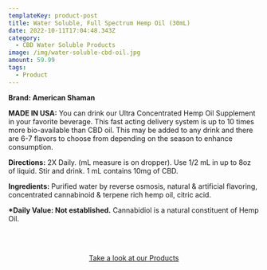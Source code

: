 ```yaml
---
templateKey: product-post
title: Water Soluble, Full Spectrum Hemp Oil (30mL)
date: 2022-10-11T17:04:48.343Z
category:
  - CBD Water Soluble Products
image: /img/water-soluble-cbd-oil.jpg
amount: 59.99
tags:
  - Product
---
```

**Brand: American Shaman**

**MADE IN USA:** You can drink our Ultra Concentrated Hemp Oil Supplement in your favorite beverage. This fast acting delivery system is up to 10 times more bio-available than CBD oil. This may be added to any drink and there are 6-7 flavors to choose from depending on the season to enhance consumption.

**Directions:** 2X Daily. (mL measure is on dropper). Use 1/2 mL in up to 8oz of liquid. Stir and drink. 1 mL contains 10mg of CBD.

**Ingredients:** Purified water by reverse osmosis, natural & artificial flavoring, concentrated cannabinoid & terpene rich hemp oil, citric acid.

**\*Daily Value: Not established.** Cannabidiol is a natural constituent of Hemp Oil.

<br><br>

<Center><a class="link-view-more-products" target="_blank" href="https://capitalamericanshaman.com/products">Take a look at our Products</a></Center>